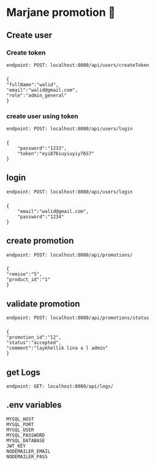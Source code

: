 # Marjane promotion 🚀

## Create user

### Create token
    endpoint: POST: localhost:8080/api/users/createToken
###
    {
    "fullName":"walid",
    "email":"walid@gmail.com",
    "role":"admin_general"
    }

### create user using token
    endpoint: POST: localhost:8080/api/users/login

###
    {
        "password":"1233",
        "token":"eyi876iuyiuyiy7657"
    }

## login

    endpoint: POST: localhost:8080/api/users/login

###
    {
        "email":"walid@gmail.com",
        "password":"1234"
    }

## create promotion

    endpoint: POST: localhost:8080/api/promotions/

###
    {
    "remise":"5",
    "product_id":"1"
    }

## validate promotion

    endpoint: POST: localhost:8080/api/promotions/status
###
    {
    "promotion_id":"12",
    "status":"accepted",
    "comment":"laykhellik lina a l admin"
    }

## get Logs

    endpoint: GET: localhost:8080/api/logs/

## .env variables

    MYSQL_HOST
    MYSQL_PORT
    MYSQL_USER
    MYSQL_PASSWORD
    MYSQL_DATABASE
    JWT_KEY
    NODEMAILER_EMAIL
    NODEMAILER_PASS